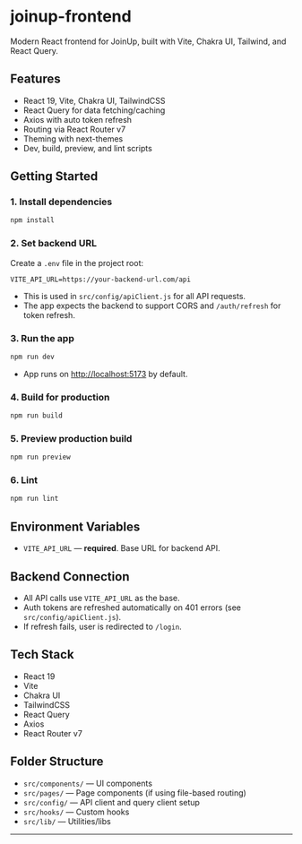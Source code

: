 # joinup-frontend

Modern React frontend for JoinUp, built with Vite, Chakra UI, Tailwind, and React Query.

## Features

- React 19, Vite, Chakra UI, TailwindCSS
- React Query for data fetching/caching
- Axios with auto token refresh
- Routing via React Router v7
- Theming with next-themes
- Dev, build, preview, and lint scripts

## Getting Started

### 1. Install dependencies

```sh
npm install
```

### 2. Set backend URL

Create a `.env` file in the project root:

```env
VITE_API_URL=https://your-backend-url.com/api
```

- This is used in `src/config/apiClient.js` for all API requests.
- The app expects the backend to support CORS and `/auth/refresh` for token refresh.

### 3. Run the app

```sh
npm run dev
```

- App runs on [http://localhost:5173](http://localhost:5173) by default.

### 4. Build for production

```sh
npm run build
```

### 5. Preview production build

```sh
npm run preview
```

### 6. Lint

```sh
npm run lint
```

## Environment Variables

- `VITE_API_URL` — **required**. Base URL for backend API.

## Backend Connection

- All API calls use `VITE_API_URL` as the base.
- Auth tokens are refreshed automatically on 401 errors (see `src/config/apiClient.js`).
- If refresh fails, user is redirected to `/login`.

## Tech Stack

- React 19
- Vite
- Chakra UI
- TailwindCSS
- React Query
- Axios
- React Router v7

## Folder Structure

- `src/components/` — UI components
- `src/pages/` — Page components (if using file-based routing)
- `src/config/` — API client and query client setup
- `src/hooks/` — Custom hooks
- `src/lib/` — Utilities/libs

---


